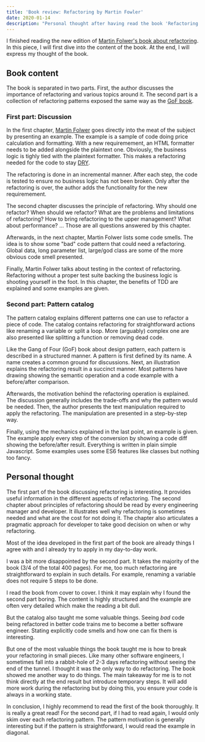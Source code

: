 ```yaml
---
title: 'Book review: Refactoring by Martin Fowler'
date: 2020-01-14
description: "Personal thought after having read the book 'Refactoring: Improving the Design of Existing Code' by Martin Fowler (Second Edition)"
---
```


I finished reading the new edition of 
[Martin  Folwer's book about refactoring](https://martinfowler.com/books/refactoring.html). 
In this piece, I will first dive into the content of the book. At the end, I will express 
my thought of the book. 

## Book content

The book is separated in two parts. First, the author discusses the importance of refactoring and 
various topics around it. The second part  is a collection of refactoring patterns exposed the 
same way as the [GoF book](https://www.amazon.com/Design-Patterns-Object-Oriented-Addison-Wesley-Professional-ebook/dp/B000SEIBB8).

### First part: Discussion

In the first chapter, [Martin Folwer](https://martinfowler.com/aboutMe.html) goes directly into the 
meat of  the subject by presenting an example. The example is a sample of code  doing price 
calculation and formatting. With a new requiremement, an  HTML formatter needs to be added alongside 
the plaintext one. Obviously,  the business logic is tighly tied with the plaintext formatter. 
This makes a refactoring needed for the code to stay [DRY](https://en.wikipedia.org/wiki/Don%27t_repeat_yourself). 

The refactoring is done in an incremental manner. After each step,  the code is tested to ensure no 
business logic has not been broken. Only  after the refactoring is over, the author adds the functionality 
for the new requiremement.

The second chapter discusses the principle of refactoring. Why should  one refactor? When should we refactor? 
What are the problems and  limitations of refactoring? How to bring refactoring to the upper  management? 
What about performance? ... Those are all questions answered  by this chapter. 

Afterwards, in the next chapter, Martin Folwer lists some code smells. The idea is to show some "bad" code 
pattern that could need a refactoring. Global data, long parameter  list, large/god class are some 
of the more obvious code smell  presented. 

Finally, Martin Folwer talks about testing in the context of  refactoring. Refactoring without a proper test 
suite backing the  business logic is shooting yourself in the foot. In this chapter, the  benefits of 
TDD are explained and some examples are given. 

### Second part: Pattern catalog

The pattern catalog explains different patterns one can use to refactor a piece of code. The catalog contains 
refactoring for straightforward actions like renaming a variable or split a loop. 
More (arguably) complex one are also presented like splitting a function or removing dead code. 

Like the Gang of Four (GoF) book about design pattern, each pattern is described in a structured manner. 
A pattern is first defined by its name. A name creates a common ground for discussions. 
Next, an illustration explains the refactoring result in a succinct manner. 
Most patterns have drawing showing the semantic operation and a code example with a before/after comparison. 

Afterwards, the motivation behind the refactoring operation is explained. The discussion generally includes 
the trade-offs and why the pattern would be needed. Then, the author presents the text manipulation 
required to apply the refactoring. The manipulation are presented in a step-by-step way.

Finally, using the mechanics explained in the last point, an example is given. The example apply 
every step of the conversion by showing a code diff showing the before/after result. Everything is 
written in plain simple Javascript. Some examples uses some ES6 features like classes but nothing too fancy. 

## Personal thought

The first part of the book discussing refactoring is interesting. It provides useful information in the 
different aspects of refactoring. The second chapter about principles of refactoring should be read 
by every engineering manager and developer. It illustrates well why refactoring is sometimes needed and what are the cost for not doing it. 
The chapter also articulates a pragmatic approach for developer to take good decision on when or why refactoring. 

Most of the idea developed in the first part of the book are already things I agree with and I already try to apply in my day-to-day work.

I was a bit more disappointed by the second part. It takes the majority of the book (3/4 of the total 400 pages). 
For me, too much refactoring are straightforward to explain in such details. 
For example, renaming a variable does not require 5 steps to be done. 

I read the book from cover to cover. I think it may explain why I found the second part boring. 
The content is highly structured and the example are often very detailed which make the reading a bit dull.

But the catalog also taught me some valuable things. Seeing *bad* code being refactored in better code trains 
me to become a better software engineer. Stating explicitly code smells and how one can fix them is interesting. 

But one of the most valuable things the book taught me is how to break your refactoring in small pieces. 
Like many other software engineers, I sometimes fall into a rabbit-hole of 2-3 days refactoring without 
seeing the end of the tunnel. I thought it was the only way to do refactoring. The book showed me another way
to do things. The main takeaway for me is to not think directly at the end result but introduce temporary steps.
It will add more work during the refactoring but by doing this, you ensure your code is always in a working state.

In conclusion, I highly recommend to read the first of the book thoroughly. It is really a great read! For the second part, 
if I had to read again, I would only skim over each refactoring pattern. The pattern motivation is generally interesting but 
if the pattern is straightforward, I would read the example in diagonal.
